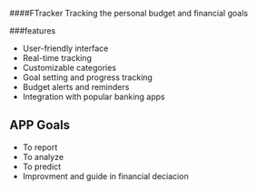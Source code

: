 ####FTracker Tracking the personal budget and financial goals

###features
- User-friendly interface
- Real-time tracking
- Customizable categories
- Goal setting and progress tracking
- Budget alerts and reminders
- Integration with popular banking apps


## APP Goals
- To report
- To analyze
- To predict
- Improvment and guide in financial deciacion
